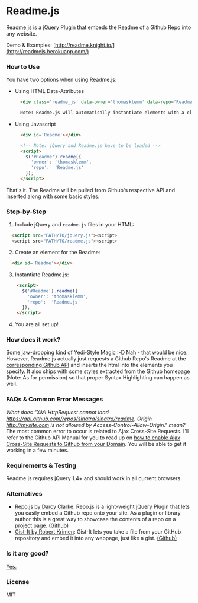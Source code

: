 # Readme.js
[Readme.js](http://readmejs.herokuapp.com/) is a jQuery Plugin that embeds the Readme of a Github Repo into any website.

Demo & Examples: [http://readme.knight.io/](http://readmejs.herokuapp.com/)

### How to Use
You have two options when using Readme.js:
  - Using HTML Data-Attributes
    ```html
      <div class='readme_js' data-owner='thomasklemm' data-repo='Readme.js'></div>

      Note: Readme.js will automatically instantiate elements with a class of 'readme_js'
    ```
  - Using Javascript
    ```html
      <div id='Readme'></div>

      <!-- Note: jQuery and Readme.js have to be loaded -->
      <script>
        $('#Readme').readme({
          'owner': 'thomasklemm',
          'repo':  'Readme.js'
        });
      </script>
    ```
That's it. The Readme will be pulled from Github's respective API and inserted along with some basic styles.

### Step-by-Step
1. Include jQuery and `readme.js` files in your HTML:  
  ```html
    <script src="PATH/TO/jquery.js"><script>  
    <script src="PATH/TO/readme.js"><script>
  ```
2. Create an element for the Readme:  
  ```html
    <div id='Readme'></div>
  ```
3. Instantiate Readme.js:  
```html
    <script>
      $('#Readme').readme({
        'owner': 'thomasklemm',
        'repo':  'Readme.js'
      });
    </script>
```
4. You are all set up!

### How does it work?
Some jaw-dropping kind of Yedi-Style Magic :-D Nah - that would be nice.
However, Readme.js actually just requests a Github Repo's Readme at the [corresponding Github API](http://developer.github.com/v3/repos/contents/) and inserts the html into the elements you specify. It also ships with some styles extracted from the Github homepage (Note: As for permission) so that proper Syntax Highlighting can happen as well.

### FAQs & Common Error Messages

*What does "XMLHttpRequest cannot load https://api.github.com/repos/sinatra/sinatra/readme. Origin http://mysite.com is not allowed by Access-Control-Allow-Origin." mean?*  
The most common error to occur is related to Ajax Cross-Site Requests. I'll refer to the Github API Manual for you to read up on [how to enable Ajax Cross-Site Requests to Github from your Domain](http://developer.github.com/v3/#cross-origin-resource-sharing). You will be able to get it working in a few minutes.

### Requirements & Testing
Readme.js requires jQuery 1.4+ and should work in all current browsers.

### Alternatives
- [Repo.js by Darcy Clarke](http://darcyclarke.me/dev/repojs/): Repo.js is a light-weight jQuery Plugin that lets you easily embed a Github repo onto your site. As a plugin or library author this is a great way to showcase the contents of a repo on a project page. [(Github)](https://github.com/darcyclarke/Repo.js)
- [Gist-It by Robert Krimen](http://gist-it.appspot.com/): Gist-It lets you take a file from your GitHub repository and embed it into any webpage, just like a gist. [(Github)](https://github.com/robertkrimen/gist-it) 


### Is it any good?
[Yes.](http://news.ycombinator.com/item?id=3067434)

### License
MIT
